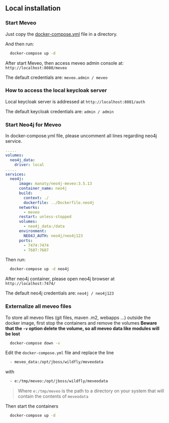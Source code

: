 ## Local installation

### Start Meveo

Just copy the [docker-compose.yml](https://raw.githubusercontent.com/meveo-org/meveo/master/docker/localhost/docker-compose.yml) file in a directory. 

And then run:

```sh
  docker-compose up -d
```

After start Meveo, then access meveo admin console at: `http://localhost:8080/meveo`

The default credentials are: `meveo.admin / meveo`

### How to access the local keycloak server

Local keycloak server is addressed at `http://localhost:8081/auth`

The default keycloak credentials are: `admin / admin`

### Start Neo4j for Meveo

In docker-compose.yml file, please uncomment all lines regarding neo4j service.

```yaml
.....
volumes:
  neo4j_data:
    driver: local
.....
services:
  neo4j:
      image: manaty/neo4j-meveo:3.5.13
      container_name: neo4j
      build:
        context: ./
        dockerfile: ../Dockerfile.neo4j
      networks:
        - meveo
      restart: unless-stopped
      volumes:
        - neo4j_data:/data
      environment:
        NEO4J_AUTH: neo4j/neo4j123
      ports:
        - 7474:7474
        - 7687:7687
```

Then run:
```sh
  docker-compose up -d neo4j
```

After neo4j container, please open neo4j browser at `http://localhost:7474/`

The default neo4j credentials are: `neo4j / neo4j123`


### Externalize all meveo files

To store all meveo files (git files, maven .m2, webapps ...) outside the docker image, first stop the containers and remove the volumes
**Beware that the `-v` option delete the volume, so all meveo data like modules will be lost**

```sh
  docker-compose down -v
```

Edit the `docker-compose.yml` file and replace the line

```sh
  - meveo_data:/opt/jboss/wildfly/meveodata
```

with

```sh
  - e:/tmp/meveo:/opt/jboss/wildfly/meveodata
```
> Where `e:/tmp/meveo` is the path to a directory on your system that will contain the contents of `meveodata`

Then start the containers

```sh
  docker-compose up -d
```
